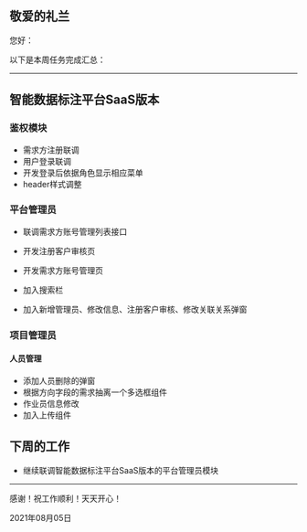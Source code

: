 ## 敬爱的礼兰

您好：

以下是本周任务完成汇总：

---

## 智能数据标注平台SaaS版本

### 鉴权模块

- 需求方注册联调
- 用户登录联调
- 开发登录后依据角色显示相应菜单
- header样式调整

### 平台管理员

- 联调需求方账号管理列表接口

- 开发注册客户审核页

- 开发需求方账号管理页

- 加入搜索栏

- 加入新增管理员、修改信息、注册客户审核、修改关联关系弹窗

### 项目管理员

#### 人员管理
- 添加人员删除的弹窗
- 根据方向字段的需求抽离一个多选框组件
- 作业员信息修改
- 加入上传组件

## 下周的工作

- 继续联调智能数据标注平台SaaS版本的平台管理员模块

---
感谢！祝工作顺利！天天开心！

2021年08月05日
